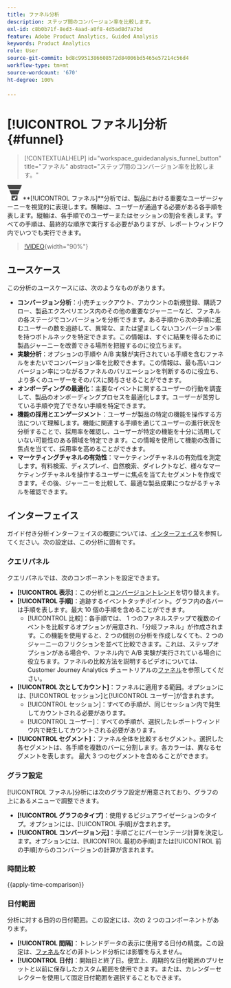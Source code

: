 ```yaml
---
title: ファネル分析
description: ステップ間のコンバージョン率を比較します。
exl-id: c8b0b71f-8ed3-4aad-a0f8-4d5ad8d7a7bd
feature: Adobe Product Analytics, Guided Analysis
keywords: Product Analytics
role: User
source-git-commit: bd8c9951386608572d84006bd5465e57214c56d4
workflow-type: tm+mt
source-wordcount: '670'
ht-degree: 100%

---
```


# [!UICONTROL ファネル]分析 {#funnel}

<!-- markdownlint-disable MD034 -->

>[!CONTEXTUALHELP]
>id="workspace_guidedanalysis_funnel_button"
>title="ファネル"
>abstract="ステップ間のコンバージョン率を比較します。"

<!-- markdownlint-enable MD034 -->

![ConversionFunnel](/help/assets/icons/ConversionFunnel.svg)**[!UICONTROL ファネル&#x200B;]**分析では、製品における重要なユーザージャーニーを視覚的に表現します。横軸は、ユーザーが通過する必要がある各手順を表します。縦軸は、各手順でのユーザーまたはセッションの割合を表します。すべての手順は、最終的な順序で実行する必要がありますが、レポートウィンドウ内でいつでも実行できます。

>[!VIDEO](https://video.tv.adobe.com/v/3431281/?quality=12&learn=on&captions=jpn){width="90%"}

## ユースケース

この分析のユースケースには、次のようなものがあります。

* **コンバージョン分析**：小売チェックアウト、アカウントの新規登録、購読フロー、製品エクスペリエンス内のその他の重要なジャーニーなど、ファネルの各ステージでコンバージョンを分析できます。ある手順から次の手順に進むユーザーの数を追跡して、異常な、または望ましくないコンバージョン率を持つボトルネックを特定できます。この情報は、すぐに結果を得るために製品ジャーニーを改善できる場所を把握するのに役立ちます。
* **実験分析**：オプションの手順や A/B 実験が実行されている手順を含むファネルをまたいでコンバージョン率を比較できます。この情報は、最も高いコンバージョン率につながるファネルのバリエーションを判断するのに役立ち、より多くのユーザーをそのパスに関与させることができます。
* **オンボーディングの最適化**：主要なイベントに関するユーザーの行動を調査して、製品のオンボーディングプロセスを最適化します。ユーザーが苦労している手順や完了できない手順を特定できます。
* **機能の採用とエンゲージメント**：ユーザーが製品の特定の機能を操作する方法について理解します。機能に関連する手順を通じてユーザーの進行状況を分析することで、採用率を確認し、ユーザーが特定の機能を十分に活用していない可能性のある領域を特定できます。この情報を使用して機能の改善に焦点を当てて、採用率を高めることができます。
* **マーケティングチャネルの有効性**：マーケティングチャネルの有効性を測定します。有料検索、ディスプレイ、自然検索、ダイレクトなど、様々なマーケティングチャネルを操作するユーザーに焦点を当てたセグメントを作成できます。その後、ジャーニーを比較して、最適な製品成果につながるチャネルを確認できます。

## インターフェイス

ガイド付き分析インターフェイスの概要については、[インターフェイス](../overview.md#interface)を参照してください。次の設定は、この分析に固有です。

### クエリパネル

クエリパネルでは、次のコンポーネントを設定できます。

* **[!UICONTROL 表示]**：この分析と[コンバージョントレンド](conversion-trends.md)を切り替えます。
* **[!UICONTROL 手順]**：追跡するイベントタッチポイント。グラフ内の各バーは手順を表します。最大 10 個の手順を含めることができます。
   * [!UICONTROL 比較]：各手順では、 1 つのファネルステップで複数のイベントを比較するオプションが用意され、「分岐ファネル」が作成されます。この機能を使用すると、2 つの個別の分析を作成しなくても、2 つのジャーニーのフリクションを並べて比較できます。これは、ステップオプションがある場合や、ファネル内で A/B 実験が実行されている場合に役立ちます。ファネルの比較方法を説明するビデオについては、Customer Journey Analytics チュートリアルの[ファネル](https://experienceleague.adobe.com/ja/docs/customer-journey-analytics-learn/tutorials/guided-analysis/funnel)を参照してください。
* **[!UICONTROL 次としてカウント]**：ファネルに適用する範囲。オプションには、[!UICONTROL セッション]と[!UICONTROL ユーザー]が含まれます。
   * [!UICONTROL セッション]：すべての手順が、同じセッション内で発生してカウントされる必要があります。
   * [!UICONTROL ユーザー]：すべての手順が、選択したレポートウィンドウ内で発生してカウントされる必要があります。
* **[!UICONTROL セグメント]**：ファネル全体を比較するセグメント。選択した各セグメントは、各手順を複数のバーに分割します。各カラーは、異なるセグメントを表します。 最大 3 つのセグメントを含めることができます。

### グラフ設定

[!UICONTROL ファネル]分析には次のグラフ設定が用意されており、グラフの上にあるメニューで調整できます。

* **[!UICONTROL グラフのタイプ]**：使用するビジュアライゼーションのタイプ。オプションには、[!UICONTROL 手順]が含まれます。
* **[!UICONTROL コンバージョン元]**：手順ごとにパーセンテージ計算を決定します。オプションには、[!UICONTROL 最初の手順]または[!UICONTROL 前の手順]からのコンバージョンの計算が含まれます。

### 時間比較

{{apply-time-comparison}}



### 日付範囲

分析に対する目的の日付範囲。この設定には、次の 2 つのコンポーネントがあります。

* **[!UICONTROL 間隔]**：トレンドデータの表示に使用する日付の精度。この設定は、[ファネル](funnel.md)などの非トレンド分析には影響を与えません。
* **[!UICONTROL 日付]**：開始日と終了日。便宜上、周期的な日付範囲のプリセットと以前に保存したカスタム範囲を使用できます。または、カレンダーセレクターを使用して固定日付範囲を選択することもできます。

<!--
## Example

See below for an example of the analysis.

![Funnel time compare](../assets/funnel-compare.png)

-->

